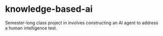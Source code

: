 # knowledge-based-ai
Semester-long class project in involves constructing an AI agent to address a human intelligence test.
